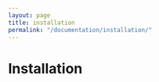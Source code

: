 ```yaml
---
layout: page
title: installation
permalink: "/documentation/installation/"
---   
```

# Installation
